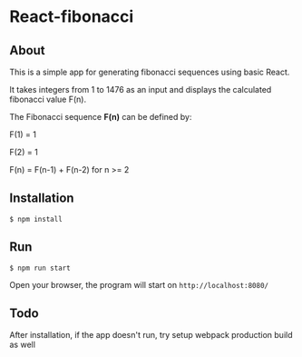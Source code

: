 # React-fibonacci
## About
This is a simple app for generating fibonacci sequences using basic React.

It takes integers from 1 to 1476 as an input and displays the calculated fibonacci value F(n).

The Fibonacci sequence **F(n)** can be defined by: 

F(1) = 1

F(2) = 1

F(n) = F(n-1) + F(n-2) for n >= 2

## Installation
`$ npm install`

## Run
`$ npm run start`

Open your browser, the program will start on `http://localhost:8080/`

## Todo
After installation, if the app doesn't run, try setup webpack production build as well
